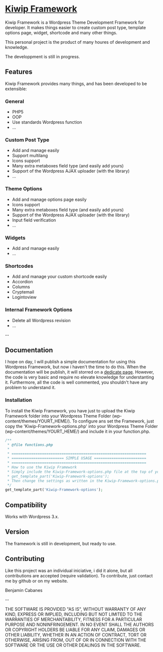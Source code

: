 # [Kiwip Framework](http://slapandthink/kiwip-framework)
Kiwip Framework is a Wordpress Theme Development Framework for developer.
It makes things easier to create custom post type, template options page, widget, shortcode and many other things.

This personal project is the product of many houres of development and knowledge.

The developpment is still in progress.

## Features
Kiwip Framework provides many things, and has been developed to be extensible:
### General
- PHP5
- OOP
- Use standards Wordpress function
- ...

### Custom Post Type
- Add and manage easily
- Support multilang
- Icons support
- Many extra metaboxes field type (and easily add yours)
- Support of the Wordpress AJAX uploader (with the library)
- ...

### Theme Options
- Add and manage options page easily
- Icons support
- Many extra metaboxes field type (and easily add yours)
- Support of the Wordpress AJAX uploader (with the library)
- Input field verification
- ...

### Widgets
- Add and manage easily
- ...

### Shortcodes
- Add and manage your custom shortcode easily
- Accordion
- Columns
- Cryptemail
- Logintoview

### Internal Framework Options
- Delete all Wordpress revision
- ...

--

## Documentation
I hope on day, I will publish a simple documentation for using this Wordpress Framework, but now i haven't the time to do this. When the documentation will be publish, it will storred on a [dedicate page](http://slapandthink/kiwip-framework). However, the code is very basic and require no elevate knowledge for understanting it. Furthermore, all the code is well commented, you shouldn't have any problem to understand it.

### Installation
To install the Kiwip Framework, you have just to upload the Kiwip Framework folder into your Wordpress Theme Folder (wp-content/themes/YOURT_HEME/).
To configure ans set the Framework, just copy the 'Kiwip-Framework-options.php' into your Wordpress Theme Folder (wp-content/themes/YOURT_HEME/) and include it in your function.php.

```php
/**
 * @file functions.php
 *
 * ==============================================================
 * ======================== SIMPLE USAGE ========================
 * ==============================================================
 * How to use the Kiwip Framework
 * Simply include the Kiwip-Framework-options.php file at the top of your themes functions.php file, like so:
 * get_template_part('Kiwip-Framework-options');
 * Then change the settings as written in the Kiwip-Framework-options.php file.
 */
get_template_part('Kiwip-Framework-options');
```

## Compatibility
Works with Wordpress 3.x.

## Version
The framework is still in development, but ready to use.

## Contributing
Like this project was an individual iniciative, i did it alone, but all contributions are accepted (require validation).
To contribute, just contact me by github or on my website.

Benjamin Cabanes

--

THE SOFTWARE IS PROVIDED "AS IS", WITHOUT WARRANTY OF ANY KIND, EXPRESS OR IMPLIED, INCLUDING BUT NOT LIMITED TO THE WARRANTIES OF MERCHANTABILITY, FITNESS FOR A PARTICULAR PURPOSE AND NONINFRINGEMENT. IN NO EVENT SHALL THE AUTHORS OR COPYRIGHT HOLDERS BE LIABLE FOR ANY CLAIM, DAMAGES OR OTHER LIABILITY, WHETHER IN AN ACTION OF CONTRACT, TORT OR OTHERWISE, ARISING FROM, OUT OF OR IN CONNECTION WITH THE SOFTWARE OR THE USE OR OTHER DEALINGS IN THE SOFTWARE.